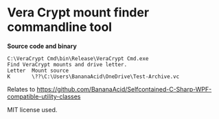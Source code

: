 # Vera Crypt mount finder commandline tool
__Source code and binary__

    C:\VeraCrypt Cmd\bin\Release\VeraCrypt Cmd.exe
    Find VeraCrypt mounts and drive letter.
    Letter  Mount source
    K       \??\C:\Users\BananaAcid\OneDrive\Test-Archive.vc

Relates to https://github.com/BananaAcid/Selfcontained-C-Sharp-WPF-compatible-utility-classes

MIT license used.